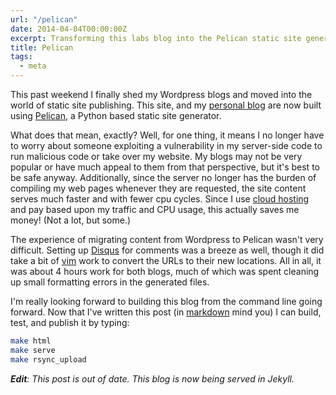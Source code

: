 ```yaml
---
url: "/pelican"
date: 2014-04-04T00:00:00Z
excerpt: Transforming this labs blog into the Pelican static site generator.
title: Pelican
tags:
  - meta
---
```


This past weekend I finally shed my Wordpress blogs and moved into the world of static site publishing. This site, and my [personal blog](//blog.tomasino.org) are now built using [Pelican](//pelican.readthedocs.org/en/3.3.0/), a Python based static site generator.

What does that mean, exactly? Well, for one thing, it means I no longer have to worry about someone exploiting a vulnerability in my server-side code to run malicious code or take over my website. My blogs may not be very popular or have much appeal to them from that perspective, but it's best to be safe anyway. Additionally, since the server no longer has the burden of compiling my web pages whenever they are requested, the site content serves much faster and with fewer cpu cycles. Since I use [cloud hosting](//greenqloud.com) and pay based upon my traffic and CPU usage, this actually saves me money! (Not a lot, but some.)

The experience of migrating content from Wordpress to Pelican wasn't very difficult. Setting up [Disqus](//disqus.com) for comments was a breeze as well, though it did take a bit of [vim](//www.vim.org) work to convert the URLs to their new locations. All in all, it was about 4 hours work for both blogs, much of which was spent cleaning up small formatting errors in the generated files.

I'm really looking forward to building this blog from the command line going forward. Now that I've written this post (in [markdown](//daringfireball.net/projects/markdown) mind you) I can build, test, and publish it by typing:

``` bash
make html
make serve
make rsync_upload
```

_**Edit**: This post is out of date. This blog is now being served in Jekyll._
